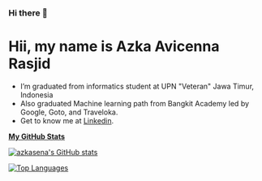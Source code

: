 ### Hi there 👋

# Hii, my name is Azka Avicenna Rasjid  

-  I’m graduated from informatics student at UPN "Veteran" Jawa Timur, Indonesia
-  Also graduated Machine learning path from Bangkit Academy led by Google, Goto, and Traveloka.
-  Get to know me at [Linkedin](https://www.linkedin.com/in/azkaavicennar/).

<p align="left">
<a href="https://github.com/azkasena">
 <b>My GitHub Stats</b>

<a href="http://www.github.com/azkasena"><img src="https://github-readme-stats.vercel.app/api?username=azkasena&show_icons=true&hide=&count_private=true&title_color=22c55e&text_color=ffffff&icon_color=0891b2&bg_color=1c1917&hide_border=true&show_icons=true" alt="azkasena's GitHub stats" /></a>

<a href="https://github.com/azkasena" align="left"><img src="https://github-readme-stats.vercel.app/api/top-langs/?username=azkasena&langs_count=10&title_color=22c55e&text_color=ffffff&icon_color=0891b2&bg_color=1c1917&hide_border=true&locale=en&custom_title=Top%20%Languages" alt="Top Languages" /></a>

</a>
</p>
